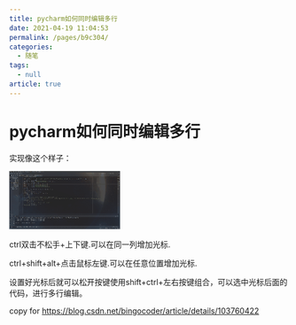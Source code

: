 ```yaml
---
title: pycharm如何同时编辑多行
date: 2021-04-19 11:04:53
permalink: /pages/b9c304/
categories: 
  - 随笔
tags: 
  - null
article: true
---
```

# pycharm如何同时编辑多行  

实现像这个样子：

![image](../images/7485616-da12d3d3d0671159.gif)

ctrl双击不松手+上下键.可以在同一列增加光标.

ctrl+shift+alt+点击鼠标左键.可以在任意位置增加光标.

设置好光标后就可以松开按键使用shift+ctrl+左右按键组合，可以选中光标后面的代码，进行多行编辑。

copy for https://blog.csdn.net/bingocoder/article/details/103760422
